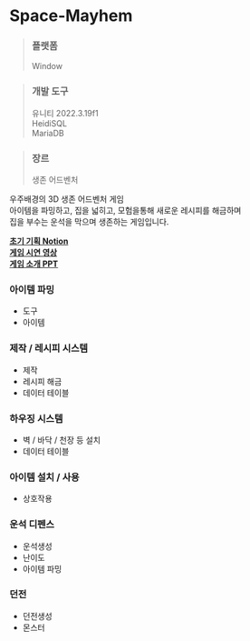 # Space-Mayhem

> ### 플랫폼 <br>
> Window
> 

> ### 개발 도구 <br>
> 유니티 2022.3.19f1 <br>
> HeidiSQL <br>
> MariaDB
> 

> ### 장르 <br>
> 생존 어드벤처
> 

우주배경의 3D 생존 어드벤처 게임 <br>
아이템을 파밍하고, 집을 넓히고, 모험을통해 새로운 레시피를 해금하며 <br>
집을 부수는 운석을 막으며 생존하는 게임입니다. <br>

[**초기 기획 Notion**](https://awesome-mozzarella-e74.notion.site/142e2d9fb984808cac49c5cf58977fb1?pvs=4) <br>
[**게임 시연 영상**](https://www.youtube.com/watch?v=AnYdyji6FxM) <br>
[**게임 소개 PPT**](https://docs.google.com/presentation/d/1mru2w6e5_sYrYJNinHomeGzJKDLzcbZB/edit#slide=id.p1) <br>

### 아이템 파밍
 - 도구
 - 아이템
 
### 제작 / 레시피 시스템
 - 제작
 - 레시피 해금
 - 데이터 테이블

### 하우징 시스템
 - 벽 / 바닥 / 천장 등 설치
 - 데이터 테이블

### 아이템 설치 / 사용
 - 상호작용

### 운석 디펜스
 - 운석생성
 - 난이도
 - 아이템 파밍

### 던전
 - 던전생성
 - 몬스터
